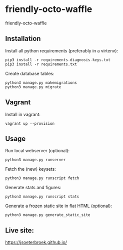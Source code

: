 # friendly-octo-waffle
friendly-octo-waffle



## Installation 
Install all python requirements (preferably in a virtenv):
```
pip3 install -r requirements-diagnosis-keys.txt
pip3 install -r requirements.txt
```

Create database tables: 
```
python3 manage.py makemigrations
python3 manage.py migrate
```

## Vagrant
Install in vagrant:
```
vagrant up --provision
```

## Usage

Run local webserver (optional):
```
python3 manage.py runserver
```

Fetch the (new) keysets:
```
python3 manage.py runscript fetch
```

Generate stats and figures:
```
python3 manage.py runscript stats
```

Generate a frozen static site in flat HTML (optional):
```
python3 manage.py generate_static_site
```

## Live site:

https://jsoeterbroek.github.io/
